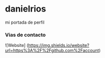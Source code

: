 # danielrios
mi portada de perfil


### Vias de contacto 

![Website] (https://img.shields.io/website?url=https%3A%2F%2Fgithub.com%2Faccount)